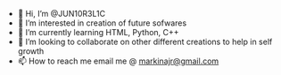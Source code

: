 - 👋 Hi, I’m @JUN10R3L1C
- 👀 I’m interested in creation of future sofwares
- 🌱 I’m currently learning HTML, Python, C++
- 💞️ I’m looking to collaborate on other different creations to help in self growth 
- 📫 How to reach me email me @ markinajr@gmail.com

<!---
JUN10R3L1C/JUN10R3L1C is a ✨ special ✨ repository because its `README.md` (this file) appears on your GitHub profile.
You can click the Preview link to take a look at your changes.
--->
